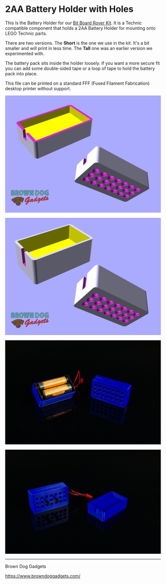 # 2AA Battery Holder with Holes

This is the Battery Holder for our [Bit Board Rover Kit](https://www.browndoggadgets.com/products/bit-board-rover). It is a Technic compatible component that holds a 2AA Battery Holder for mounting onto LEGO Technic parts.

There are two versions. The **Short** is the one we use in the kit. It's a bit smaller and will print in less time. The **Tall** one was an earlier version we experimented with.

The battery pack sits inside the holder loosely. If you want a more secure fit you can add some double-sided tape or a loop of tape to hold the battery pack into place.

This file can be printed on a standard FFF (Fused Filament Fabrication) desktop printer without support.

![](Images/2AA-Battery-Holder-with-Holes-Short.png)

![](Images/2AA-Battery-Holder-with-Holes-Tall.png)

![](Images/2AA-Battery-Holder-with-Holes-5416.jpg)

![](Images/2AA-Battery-Holder-with-Holes-5417.jpg)


---

Brown Dog Gadgets

https://www.browndoggadgets.com/
